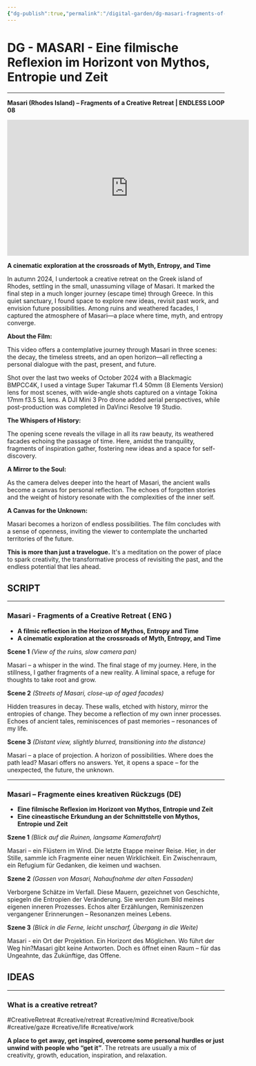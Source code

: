 ```yaml
---
{"dg-publish":true,"permalink":"/digital-garden/dg-masari-fragments-of-a-creative-retreat/","title":"MASARI - FRAGMENTS OF A CREATIVE RETREAT","tags":["Masari","creative/retreat","creative/trajectories","CreativeRetreat","MARCO","creativity","ENDLESSLOOP","ENDLESSLOOP/08"]}
---
```


# DG - MASARI - Eine filmische Reflexion im Horizont von Mythos, Entropie und Zeit
----

**Masari (Rhodes Island) – Fragments of a Creative Retreat | ENDLESS LOOP 08** 

<iframe width="560" height="315" src="https://www.youtube.com/embed/I0L0irCewj8?si=cGFmwZcbQQ8PafOU" title="YouTube video player" frameborder="0" allow="accelerometer; autoplay; clipboard-write; encrypted-media; gyroscope; picture-in-picture; web-share" referrerpolicy="strict-origin-when-cross-origin" allowfullscreen></iframe>

**A cinematic exploration at the crossroads of Myth, Entropy, and Time**

In autumn 2024, I undertook a creative retreat on the Greek island of Rhodes, settling in the small, unassuming village of Masari. It marked the final step in a much longer journey (escape time) through Greece. In this quiet sanctuary, I found space to explore new ideas, revisit past work, and envision future possibilities. Among ruins and weathered facades, I captured the atmosphere of Masari—a place where time, myth, and entropy converge.

**About the Film:**

This video offers a contemplative journey through Masari in three scenes: the decay, the timeless streets, and an open horizon—all reflecting a personal dialogue with the past, present, and future.

Shot over the last two weeks of October 2024 with a Blackmagic BMPCC4K, I used a vintage Super Takumar f1.4 50mm (8 Elements Version) lens for most scenes, with wide-angle shots captured on a vintage Tokina 17mm f3.5 SL lens. A DJI Mini 3 Pro drone added aerial perspectives, while post-production was completed in DaVinci Resolve 19 Studio.

**The Whispers of History:**

The opening scene reveals the village in all its raw beauty, its weathered facades echoing the passage of time. Here, amidst the tranquility, fragments of inspiration gather, fostering new ideas and a space for self-discovery.

**A Mirror to the Soul:**

As the camera delves deeper into the heart of Masari, the ancient walls become a canvas for personal reflection. The echoes of forgotten stories and the weight of history resonate with the complexities of the inner self.

**A Canvas for the Unknown:**

Masari becomes a horizon of endless possibilities. The film concludes with a sense of openness, inviting the viewer to contemplate the uncharted territories of the future.

**This is more than just a travelogue.** It's a meditation on the power of place to spark creativity, the transformative process of revisiting the past, and the endless potential that lies ahead.

## SCRIPT
---

### Masari - Fragments of a Creative Retreat ( ENG )

- **A filmic reflection in the Horizon of Mythos, Entropy and Time**
- **A cinematic exploration at the crossroads of Myth, Entropy, and Time**

**Scene 1** _(View of the ruins, slow camera pan)_  

Masari – a whisper in the wind. The final stage of my journey. Here, in the stillness, I gather fragments of a new reality. A liminal space, a refuge for thoughts to take root and grow.

**Scene 2** _(Streets of Masari, close-up of aged facades)_ 

Hidden treasures in decay. These walls, etched with history, mirror the entropies of change. They become a reflection of my own inner processes. Echoes of ancient tales, reminiscences of past memories – resonances of my life.

**Scene 3** _(Distant view, slightly blurred, transitioning into the distance)_ 

Masari – a place of projection. A horizon of possibilities. Where does the path lead? Masari offers no answers. Yet, it opens a space – for the unexpected, the future, the unknown.

---


### Masari – Fragmente eines kreativen Rückzugs (DE)

- **Eine filmische Reflexion im Horizont von Mythos, Entropie und Zeit**
- **Eine cineastische Erkundung an der Schnittstelle von Mythos, Entropie und Zeit**

**Szene 1** _(Blick auf die Ruinen, langsame Kamerafahrt)_  

Masari – ein Flüstern im Wind. Die letzte Etappe meiner Reise.  Hier, in der Stille, sammle ich Fragmente einer neuen Wirklichkeit. Ein Zwischenraum, ein Refugium für Gedanken, die keimen und wachsen.

**Szene 2** _(Gassen von Masari, Nahaufnahme der alten Fassaden)_  

Verborgene Schätze im Verfall. Diese Mauern, gezeichnet von Geschichte, spiegeln die Entropien der Veränderung. Sie werden zum Bild meines eigenen inneren Prozesses. Echos alter Erzählungen, Reminiszenzen vergangener Erinnerungen – Resonanzen meines Lebens.

**Szene 3** _(Blick in die Ferne, leicht unscharf, Übergang in die Weite)_  

Masari - ein Ort der Projektion. Ein Horizont des Möglichen.  Wo führt der Weg hin?Masari gibt keine Antworten. Doch es öffnet einen Raum – für das Ungeahnte, das Zukünftige, das Offene.

## IDEAS
---

### What is a creative retreat?

#CreativeRetreat #creative/retreat #creative/mind #creative/book #creative/gaze #creative/life #creative/work 

**A place to get away, get inspired, overcome some personal hurdles or just unwind with people who “get it”**. The retreats are usually a mix of creativity, growth, education, inspiration, and relaxation.


